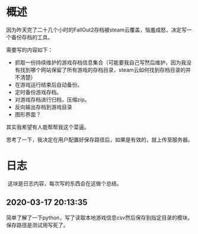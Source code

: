 # 概述

因为昨天完了二十几个小时的FallOut2存档被steam云覆盖，恼羞成怒，决定写一个备份存档的工具。

需要写的内容如下：

- 抓取一份持续维护的游戏存档信息集合（可能要我自己写然后维护，因为我没有找到哪个网站保留了所有游戏的存档目录，steam云如何找到存档目录的并不清楚）
- 在游戏运行结束后自动备份。
- 定时备份游戏存档。
- 对游戏存档进行归档，压缩zip。
- 反向输出存档到游戏目录
- 图形界面？

其实我希望有人能帮帮我这个菜逼。

思考了一下，我决定在用户配置好保存路径后，如果是有效的，就上传至服务器。

# 日志

​	这块是日志内容，每次写的东西会在这做个总结。



## 2020-03-17 20:13:35 

​	简单了解了一下python，写了读取本地游戏信息csv然后保存到指定目录的模块。保存路径是测试用写死了。
